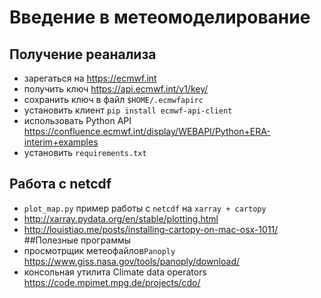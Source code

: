 # Введение в метеомоделирование
## Получение реанализа
* зарегаться на https://ecmwf.int
* получить ключ https://api.ecmwf.int/v1/key/
* сохранить ключ в файл `$HOME/.ecmwfapirc`
* установить клиент `pip install ecmwf-api-client`
* использовать Python API
 https://confluence.ecmwf.int/display/WEBAPI/Python+ERA-interim+examples
* установить `requirements.txt`
## Работа с netcdf
* `plot_map.py` пример работы с `netcdf` на `xarray + cartopy`
* http://xarray.pydata.org/en/stable/plotting.html
* http://louistiao.me/posts/installing-cartopy-on-mac-osx-1011/
##Полезные программы
* просмотрщик метеофайлов`Panoply` https://www.giss.nasa.gov/tools/panoply/download/
* консольная утилита Climate data operators https://code.mpimet.mpg.de/projects/cdo/
